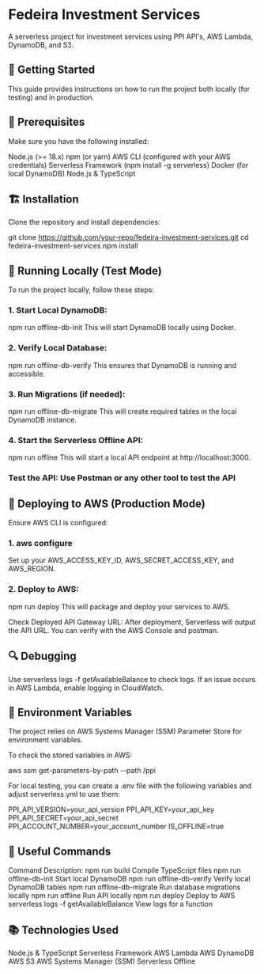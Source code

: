 # Fedeira Investment Services

A serverless project for investment services using PPI API's, AWS Lambda, DynamoDB, and S3.

## 🚀 Getting Started

This guide provides instructions on how to run the project both locally (for testing) and in production.

## 📌 Prerequisites

Make sure you have the following installed:

Node.js (>= 18.x)
npm (or yarn)
AWS CLI (configured with your AWS credentials)
Serverless Framework (npm install -g serverless)
Docker (for local DynamoDB)
Node.js & TypeScript

## 🏗 Installation

Clone the repository and install dependencies:

git clone https://github.com/your-repo/fedeira-investment-services.git
cd fedeira-investment-services
npm install

## 🔧 Running Locally (Test Mode)

To run the project locally, follow these steps:

### 1. Start Local DynamoDB:

npm run offline-db-init
This will start DynamoDB locally using Docker.

### 2. Verify Local Database:

npm run offline-db-verify
This ensures that DynamoDB is running and accessible.

### 3. Run Migrations (if needed):

npm run offline-db-migrate
This will create required tables in the local DynamoDB instance.

### 4. Start the Serverless Offline API:

npm run offline
This will start a local API endpoint at http://localhost:3000.

### Test the API: Use Postman or any other tool to test the API

## 🚀 Deploying to AWS (Production Mode)

Ensure AWS CLI is configured:

### 1. aws configure

Set up your AWS_ACCESS_KEY_ID, AWS_SECRET_ACCESS_KEY, and AWS_REGION.

### 2. Deploy to AWS:

npm run deploy
This will package and deploy your services to AWS.

Check Deployed API Gateway URL: After deployment, Serverless will output the API URL. You can verify with the AWS Console and postman.

## 🔍 Debugging

Use serverless logs -f getAvailableBalance to check logs.
If an issue occurs in AWS Lambda, enable logging in CloudWatch.

## 📜 Environment Variables

The project relies on AWS Systems Manager (SSM) Parameter Store for environment variables.

To check the stored variables in AWS:

aws ssm get-parameters-by-path --path /ppi

For local testing, you can create a .env file with the following variables and adjust serverless.yml to use them:

PPI_API_VERSION=your_api_version
PPI_API_KEY=your_api_key
PPI_API_SECRET=your_api_secret
PPI_ACCOUNT_NUMBER=your_account_number
IS_OFFLINE=true

## 📌 Useful Commands

Command Description:
npm run build Compile TypeScript files
npm run offline-db-init Start local DynamoDB
npm run offline-db-verify Verify local DynamoDB tables
npm run offline-db-migrate Run database migrations locally
npm run offline Run API locally
npm run deploy Deploy to AWS
serverless logs -f getAvailableBalance View logs for a function

## 📚 Technologies Used

Node.js & TypeScript
Serverless Framework
AWS Lambda
AWS DynamoDB
AWS S3
AWS Systems Manager (SSM)
Serverless Offline
